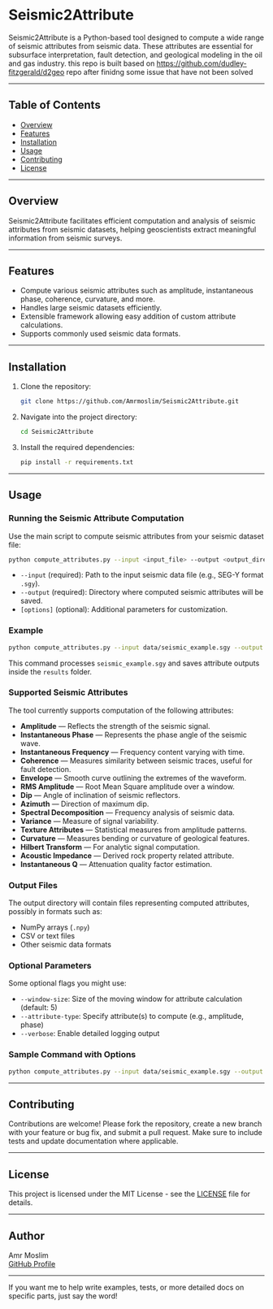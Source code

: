 
# Seismic2Attribute

Seismic2Attribute is a Python-based tool designed to compute a wide range of seismic attributes from seismic data. These attributes are essential for subsurface interpretation, fault detection, and geological modeling in the oil and gas industry. this repo is built based on https://github.com/dudley-fitzgerald/d2geo repo after finidng some issue that have not been solved 

---

## Table of Contents

- [Overview](#overview)
- [Features](#features)
- [Installation](#installation)
- [Usage](#usage)
- [Contributing](#contributing)
- [License](#license)

---

## Overview

Seismic2Attribute facilitates efficient computation and analysis of seismic attributes from seismic datasets, helping geoscientists extract meaningful information from seismic surveys.

---

## Features

- Compute various seismic attributes such as amplitude, instantaneous phase, coherence, curvature, and more.
- Handles large seismic datasets efficiently.
- Extensible framework allowing easy addition of custom attribute calculations.
- Supports commonly used seismic data formats.

---

## Installation

1. Clone the repository:

   ```bash
   git clone https://github.com/Amrmoslim/Seismic2Attribute.git
   ```

2. Navigate into the project directory:

   ```bash
   cd Seismic2Attribute
   ```

3. Install the required dependencies:

   ```bash
   pip install -r requirements.txt
   ```

---

## Usage

### Running the Seismic Attribute Computation

Use the main script to compute seismic attributes from your seismic dataset file:

```bash
python compute_attributes.py --input <input_file> --output <output_directory> [options]
```

- `--input` (required): Path to the input seismic data file (e.g., SEG-Y format `.sgy`).
- `--output` (required): Directory where computed seismic attributes will be saved.
- `[options]` (optional): Additional parameters for customization.

### Example

```bash
python compute_attributes.py --input data/seismic_example.sgy --output results/
```

This command processes `seismic_example.sgy` and saves attribute outputs inside the `results` folder.

### Supported Seismic Attributes

The tool currently supports computation of the following attributes:

- **Amplitude** — Reflects the strength of the seismic signal.
- **Instantaneous Phase** — Represents the phase angle of the seismic wave.
- **Instantaneous Frequency** — Frequency content varying with time.
- **Coherence** — Measures similarity between seismic traces, useful for fault detection.
- **Envelope** — Smooth curve outlining the extremes of the waveform.
- **RMS Amplitude** — Root Mean Square amplitude over a window.
- **Dip** — Angle of inclination of seismic reflectors.
- **Azimuth** — Direction of maximum dip.
- **Spectral Decomposition** — Frequency analysis of seismic data.
- **Variance** — Measure of signal variability.
- **Texture Attributes** — Statistical measures from amplitude patterns.
- **Curvature** — Measures bending or curvature of geological features.
- **Hilbert Transform** — For analytic signal computation.
- **Acoustic Impedance** — Derived rock property related attribute.
- **Instantaneous Q** — Attenuation quality factor estimation.

### Output Files

The output directory will contain files representing computed attributes, possibly in formats such as:

- NumPy arrays (`.npy`)
- CSV or text files
- Other seismic data formats

### Optional Parameters

Some optional flags you might use:

- `--window-size`: Size of the moving window for attribute calculation (default: 5)
- `--attribute-type`: Specify attribute(s) to compute (e.g., amplitude, phase)
- `--verbose`: Enable detailed logging output

### Sample Command with Options

```bash
python compute_attributes.py --input data/seismic_example.sgy --output results/ --window-size 7 --attribute-type amplitude --verbose
```

---

## Contributing

Contributions are welcome! Please fork the repository, create a new branch with your feature or bug fix, and submit a pull request. Make sure to include tests and update documentation where applicable.

---

## License

This project is licensed under the MIT License - see the [LICENSE](LICENSE) file for details.

---

## Author

Amr Moslim  
[GitHub Profile](https://github.com/Amrmoslim)

---

If you want me to help write examples, tests, or more detailed docs on specific parts, just say the word!
